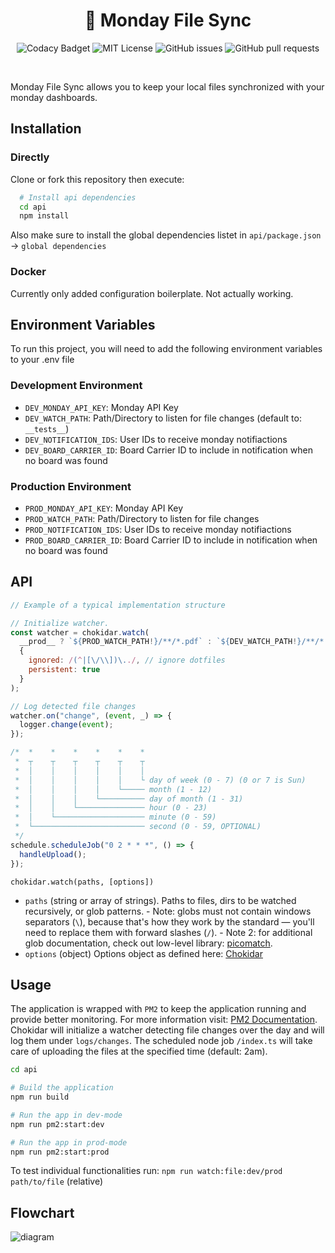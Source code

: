 <h1 align="center">🔁 Monday File Sync</h1>

<p align="center">
  <img alt="Codacy Badget" src="https://app.codacy.com/project/badge/Grade/2394e50329994765934a964e0dfab8e2"/>
  <img alt="MIT License" src="https://img.shields.io/apm/l/atomic-design-ui.svg?"/>
  <img alt="GitHub issues" src="https://img.shields.io/github/issues/paulbuechner/monday-file-sync"/>
  <img alt="GitHub pull requests" src="https://img.shields.io/github/issues-pr/paulbuechner/monday-file-sync"/>
</p>
<br />

Monday File Sync allows you to keep your local files synchronized with your monday dashboards.

## Installation

### Directly

Clone or fork this repository then execute:

```bash
  # Install api dependencies
  cd api
  npm install
```

Also make sure to install the global dependencies listet in `api/package.json` -> `global dependencies`

### Docker

Currently only added configuration boilerplate. Not actually working.

## Environment Variables

To run this project, you will need to add the following environment variables to your .env file

### Development Environment

- `DEV_MONDAY_API_KEY`: Monday API Key
- `DEV_WATCH_PATH`: Path/Directory to listen for file changes (default to: `__tests__`)
- `DEV_NOTIFICATION_IDS`: User IDs to receive monday notifiactions
- `DEV_BOARD_CARRIER_ID`: Board Carrier ID to include in notification when no board was found

### Production Environment

- `PROD_MONDAY_API_KEY`: Monday API Key
- `PROD_WATCH_PATH`: Path/Directory to listen for file changes
- `PROD_NOTIFICATION_IDS`: User IDs to receive monday notifiactions
- `PROD_BOARD_CARRIER_ID`: Board Carrier ID to include in notification when no board was found

## API

```javascript
// Example of a typical implementation structure

// Initialize watcher.
const watcher = chokidar.watch(
  __prod__ ? `${PROD_WATCH_PATH!}/**/*.pdf` : `${DEV_WATCH_PATH!}/**/*.pdf`,
  {
    ignored: /(^|[\/\\])\../, // ignore dotfiles
    persistent: true
  }
);

// Log detected file changes
watcher.on("change", (event, _) => {
  logger.change(event);
});

/*  *    *    *    *    *    *
 *  ┬    ┬    ┬    ┬    ┬    ┬
 *  │    │    │    │    │    │
 *  │    │    │    │    │    └ day of week (0 - 7) (0 or 7 is Sun)
 *  │    │    │    │    └───── month (1 - 12)
 *  │    │    │    └────────── day of month (1 - 31)
 *  │    │    └─────────────── hour (0 - 23)
 *  │    └──────────────────── minute (0 - 59)
 *  └───────────────────────── second (0 - 59, OPTIONAL)
 */
schedule.scheduleJob("0 2 * * *", () => {
  handleUpload();
});
```

`chokidar.watch(paths, [options])`

- `paths` (string or array of strings). Paths to files, dirs to be watched
  recursively, or glob patterns. - Note: globs must not contain windows separators (`\`),
  because that's how they work by the standard —
  you'll need to replace them with forward slashes (`/`). - Note 2: for additional glob documentation, check out low-level
  library: [picomatch](https://github.com/micromatch/picomatch).
- `options` (object) Options object as defined here: [Chokidar](https://github.com/paulmillr/chokidar)

## Usage

The application is wrapped with `PM2` to keep the application running and provide better monitoring. For more information visit: [PM2 Documentation](https://pm2.keymetrics.io/docs/usage/quick-start/). Chokidar will initialize a watcher detecting file changes over the day and will log them under `logs/changes`. The scheduled node job `/index.ts` will take care of uploading the files at the specified time (default: 2am).

```bash
cd api

# Build the application
npm run build

# Run the app in dev-mode
npm run pm2:start:dev

# Run the app in prod-mode
npm run pm2:start:prod
```

To test individual functionalities run: `npm run watch:file:dev/prod path/to/file` (relative)

## Flowchart

![diagram](https://user-images.githubusercontent.com/45827409/132483419-69923a0c-28d5-47f3-8e61-f6f9675c6fdb.png)
